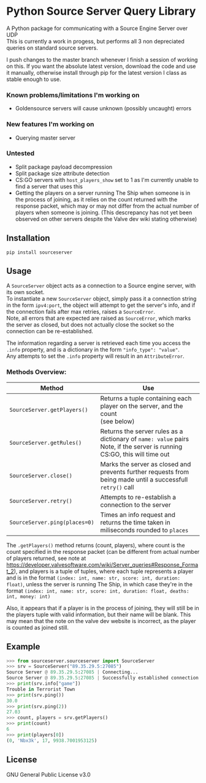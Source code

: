 # Python Source Server Query Library
A Python package for communicating with a Source Engine Server over UDP  
This is currently a work in progess, but performs all 3 non depreciated queries on standard source servers.  

I push changes to the master branch whenever I finish a session of working on this. If you want the absolute latest version, download the code and use it manually, otherwise install through pip for the latest version I class as stable enough to use.  

### Known problems/limitations I'm working on
* Goldensource servers will cause unknown (possibly uncaught) errors

### New features I'm working on
* Querying master server

### Untested
* Split package payload decompression
* Split package size attribute detection
* CS:GO servers with `host_players_show` set to 1 as I'm currently unable to find a server that uses this
* Getting the players on a server running The Ship when someone is in the process of joining, as it relies on the count returned with the response packet, which may or may not differ from the actual number of players when someone is joining. (This descrepancy has not yet been observed on other servers despite the Valve dev wiki stating otherwise)

## Installation
`pip install sourceserver`

## Usage
A `SourceServer` object acts as a connection to a Source engine server, with its own socket.  
To instantiate a new `SourceServer` object, simply pass it a connection string in the form `ipv4:port`, the object will attempt to get the server's info, and if the connection fails after max retries, raises a `SourceError`.  
Note, all errors that are expected are raised as `SourceError`, which marks the server as closed, but does not actually close the socket so the connection can be re-established.

The information regarding a server is retrieved each time you access the `.info` property, and is a dictionary in the form `"info_type": "value"`.  
Any attempts to set the `.info` property will result in an `AttributeError`.

### Methods Overview:
| Method | Use |
|--------|-------------|
| `SourceServer.getPlayers()` | Returns a tuple containing each player on the server, and the count<br>(see below) |
| `SourceServer.getRules()` | Returns the server rules as a dictionary of `name: value` pairs<br>Note, if the server is running CS:GO, this will time out |
| `SourceServer.close()` | Marks the server as closed and prevents further requests from being made until a successfull `retry()` call |
| `SourceServer.retry()` | Attempts to re-establish a connection to the server |
| `SourceServer.ping(places=0)` | Times an info request and returns the time taken in miliseconds rounded to `places` |

The `.getPlayers()` method returns (count, players), where count is the count specified in the response packet (can be different from actual number of players returned, see note at https://developer.valvesoftware.com/wiki/Server_queries#Response_Format_2), and players is a tuple of tuples, where each tuple represents a player and is in the format `(index: int, name: str, score: int, duration: float)`, unless the server is running The Ship, in which case they're in the format `(index: int, name: str, score: int, duration: float, deaths: int, money: int)`

Also, it appears that if a player is in the process of joining, they will still be in the players tuple with valid information, but their name will be blank. This may mean that the note on the valve dev website is incorrect, as the player is counted as joined still.

## Example
```python
>>> from sourceserver.sourceserver import SourceServer
>>> srv = SourceServer("89.35.29.5:27085")
Source Server @ 89.35.29.5:27085 | Connecting...
Source Server @ 89.35.29.5:27085 | Successfully established connection to server
>>> print(srv.info["game"]) 
Trouble in Terrorist Town
>>> print(srv.ping()) 
30.0
>>> print(srv.ping(2)) 
27.03
>>> count, players = srv.getPlayers()
>>> print(count)  
6
>>> print(players[0])
(0, 'Nbx3k', 17, 9938.7001953125)
```

## License
GNU General Public License v3.0